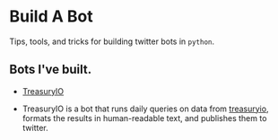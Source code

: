 Build A Bot
===========
Tips, tools, and tricks for building twitter bots in `python`. 


## Bots I've built.

* [TreasuryIO](http://www.twitter.com/treasuryio)
- TreasuryIO is a bot that runs daily queries on data from [treasuryio](http://treasury.io/), formats the results in human-readable text, and publishes them to twitter.